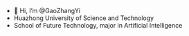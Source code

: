 - 👋 Hi, I’m @GaoZhangYi
- Huazhong University of Science and Technology
- School of Future Technology, major in Artificial Intelligence



<!---
GaoZhangYi/GaoZhangYi is a ✨ special ✨ repository because its `README.md` (this file) appears on your GitHub profile.
You can click the Preview link to take a look at your changes.
--->
